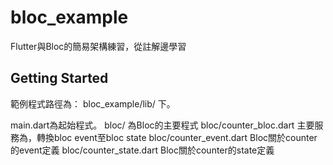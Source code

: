 # bloc_example

Flutter與Bloc的簡易架構練習，從註解邊學習

## Getting Started

範例程式路徑為： bloc_example/lib/ 下。

main.dart為起始程式。
bloc/ 為Bloc的主要程式
bloc/counter_bloc.dart 主要服務為，轉換bloc event至bloc state
bloc/counter_event.dart Bloc關於counter的event定義
bloc/counter_state.dart Bloc關於counter的state定義
